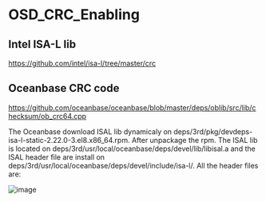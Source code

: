 # OSD_CRC_Enabling

## Intel ISA-L lib

https://github.com/intel/isa-l/tree/master/crc

## Oceanbase CRC code

https://github.com/oceanbase/oceanbase/blob/master/deps/oblib/src/lib/checksum/ob_crc64.cpp

The Oceanbase download ISAL lib dynamicaly on deps/3rd/pkg/devdeps-isa-l-static-2.22.0-3.el8.x86_64.rpm. After unpackage the rpm. The ISAL lib is located on deps/3rd/usr/local/oceanbase/deps/devel/lib/libisal.a and the ISAL header file are install on deps/3rd/usr/local/oceanbase/deps/devel/include/isa-l/. All the header files are:

![image](https://user-images.githubusercontent.com/3771594/165451093-6662a3b7-397d-447d-b52c-ba1421db28a3.png)

